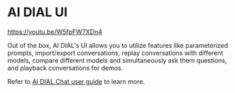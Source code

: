 # AI DIAL UI 

https://youtu.be/W5fpFW7XDn4

Out of the box, AI DIAL's UI allows you to utilize features like parameterized prompts, import/export conversations, replay conversations with different models, compare different models and simultaneously ask them questions, and playback conversations for demos.

Refer to [AI DIAL Chat user guide](../../user-guide) to learn more.